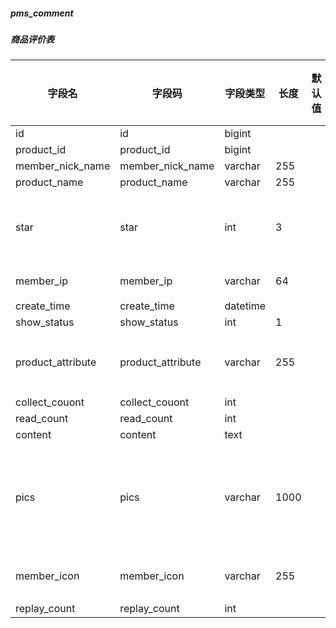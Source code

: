 
##### pms_comment
##### 商品评价表
|字段名|字段码|字段类型|长度|默认值|字段描述|是否主键|
|----|----|----|----|----|----|----|
|id|id|bigint||||Y|
|product_id|product_id|bigint|||||
|member_nick_name|member_nick_name|varchar|255||||
|product_name|product_name|varchar|255||||
|star|star|int|3||评价星数：0->5||
|member_ip|member_ip|varchar|64||评价的ip||
|create_time|create_time|datetime|||||
|show_status|show_status|int|1||||
|product_attribute|product_attribute|varchar|255||购买时的商品属性||
|collect_couont|collect_couont|int|||||
|read_count|read_count|int|||||
|content|content|text|||||
|pics|pics|varchar|1000||上传图片地址，以逗号隔开||
|member_icon|member_icon|varchar|255||评论用户头像||
|replay_count|replay_count|int|||||
